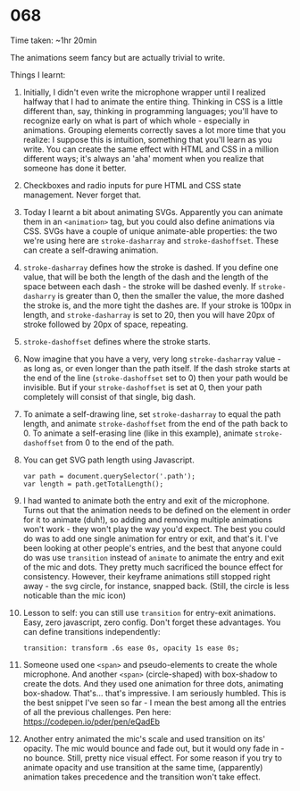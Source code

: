 # 068

Time taken: ~1hr 20min

The animations seem fancy but are actually trivial to write.

Things I learnt:

1. Initially, I didn't even write the microphone wrapper until I realized halfway that I had to animate the entire
thing. Thinking in CSS is a little different than, say, thinking in programming languages; you'll have to recognize
early on what is part of which whole - especially in animations. Grouping elements correctly saves a lot more time that
you realize: I suppose this is intuition, something that you'll learn as you write. You can create the same effect with
HTML and CSS in a million different ways; it's always an 'aha' moment when you realize that someone has done it better.

2. Checkboxes and radio inputs for pure HTML and CSS state management. Never forget that.

3. Today I learnt a bit about animating SVGs. Apparently you can animate them in an `<animation>` tag, but you could
also define animations via CSS. SVGs have a couple of unique animate-able properties: the two we're using here are 
`stroke-dasharray` and `stroke-dashoffset`. These can create a self-drawing animation.

4. `stroke-dasharray` defines how the stroke is dashed. If you define one value, that will be both the length of the
dash and the length of the space between each dash - the stroke will be dashed evenly. If `stroke-dasharry` is greater
than 0, then the smaller the value, the more dashed the stroke is, and the more tight the dashes are. If your stroke is
100px in length, and `stroke-dasharray` is set to 20, then you will have 20px of stroke followed by 20px of space,
repeating.

5. `stroke-dashoffset` defines where the stroke starts.

5. Now imagine that you have a very, very long `stroke-dasharray` value - as long as, or even longer than the path
itself. If the dash stroke starts at the end of the line (`stroke-dashoffset` set to 0) then your path would be 
invisible. But if your `stroke-dashoffset` is set at 0, then your path completely will consist of that single, big dash.

6. To animate a self-drawing line, set `stroke-dasharray` to equal the path length, and animate `stroke-dashoffset` from
the end of the path back to 0. To animate a self-erasing line (like in this example), animate `stroke-dashoffset` from
0 to the end of the path.

6. You can get SVG path length using Javascript.

    ```
    var path = document.querySelector('.path');
    var length = path.getTotalLength();
    ```

7. I had wanted to animate both the entry and exit of the microphone. Turns out that the animation needs to be
defined on the element in order for it to animate (duh!), so adding and removing multiple animations won't work - 
they won't play the way you'd expect. The best you could do was to add one single animation for entry or exit, and 
that's it. I've been looking at other people's entries, and the best that anyone could do was use `transition` instead
of `animate` to animate the entry and exit of the mic and dots. They pretty much sacrificed the bounce effect for
consistency. However, their keyframe animations still stopped right away - the svg circle, for instance, snapped back. 
(Still, the circle is less noticable than the mic icon)

8. Lesson to self: you can still use `transition` for entry-exit animations. Easy, zero javascript, zero config. Don't 
forget these advantages. You can define transitions independently:

   ```
   transition: transform .6s ease 0s, opacity 1s ease 0s;
   ```

9. Someone used one `<span>` and pseudo-elements to create the whole microphone. And another `<span>` (circle-shaped)
with box-shadow to create the dots. And they used one animation for three dots, animating box-shadow. That's... that's
impressive. I am seriously humbled. This is the best snippet I've seen so far - I mean the best among all the
entries of all the previous challenges. Pen here: <https://codepen.io/pder/pen/eQadEb>

10. Another entry animated the mic's scale and used transition on its' opacity. The mic would bounce and fade out, but 
it would ony fade in - no bounce. Still, pretty nice visual effect. For some reason if you try to animate opacity and
use transition at the same time, (apparently) animation takes precedence and the transition won't take effect.
